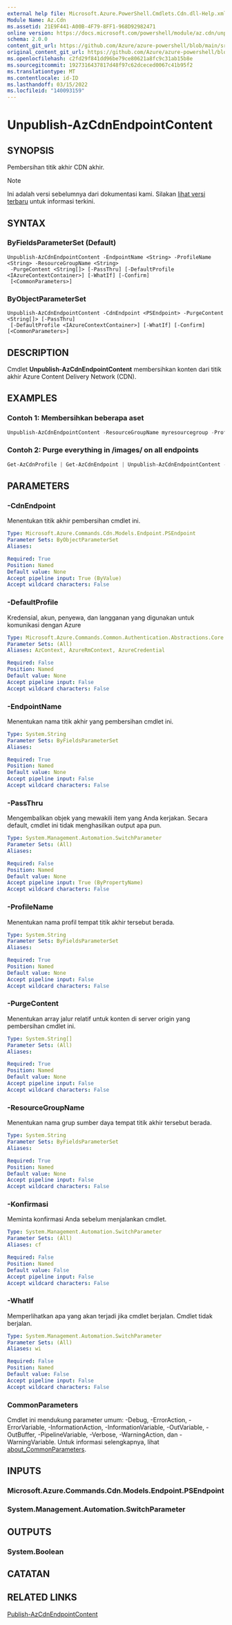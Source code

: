 ```yaml
---
external help file: Microsoft.Azure.PowerShell.Cmdlets.Cdn.dll-Help.xml
Module Name: Az.Cdn
ms.assetid: 21E9F441-A00B-4F79-8FF1-968D92982471
online version: https://docs.microsoft.com/powershell/module/az.cdn/unpublish-azcdnendpointcontent
schema: 2.0.0
content_git_url: https://github.com/Azure/azure-powershell/blob/main/src/Cdn/Cdn/help/Unpublish-AzCdnEndpointContent.md
original_content_git_url: https://github.com/Azure/azure-powershell/blob/main/src/Cdn/Cdn/help/Unpublish-AzCdnEndpointContent.md
ms.openlocfilehash: c2fd29f841dd96be79ce80621a8fc9c31ab15b8e
ms.sourcegitcommit: 1927316437817d48f97c62dceced0067c41b95f2
ms.translationtype: MT
ms.contentlocale: id-ID
ms.lasthandoff: 03/15/2022
ms.locfileid: "140093159"
---
```

# Unpublish-AzCdnEndpointContent

## SYNOPSIS
Pembersihan titik akhir CDN akhir.

> [!NOTE]
>Ini adalah versi sebelumnya dari dokumentasi kami. Silakan [lihat versi terbaru](/powershell/module/az.cdn/unpublish-azcdnendpointcontent) untuk informasi terkini.

## SYNTAX

### ByFieldsParameterSet (Default)
```
Unpublish-AzCdnEndpointContent -EndpointName <String> -ProfileName <String> -ResourceGroupName <String>
 -PurgeContent <String[]> [-PassThru] [-DefaultProfile <IAzureContextContainer>] [-WhatIf] [-Confirm]
 [<CommonParameters>]
```

### ByObjectParameterSet
```
Unpublish-AzCdnEndpointContent -CdnEndpoint <PSEndpoint> -PurgeContent <String[]> [-PassThru]
 [-DefaultProfile <IAzureContextContainer>] [-WhatIf] [-Confirm] [<CommonParameters>]
```

## DESCRIPTION
Cmdlet **Unpublish-AzCdnEndpointContent** membersihkan konten dari titik akhir Azure Content Delivery Network (CDN).

## EXAMPLES

### Contoh 1: Membersihkan beberapa aset
```powershell
Unpublish-AzCdnEndpointContent -ResourceGroupName myresourcegroup -ProfileName mycdnprofile -EndpointName myendpoint -PurgeContent "/images/kitten.png","/video/rickroll.mp4"
```

### Contoh 2:  Purge everything in /images/ on all endpoints
```powershell
Get-AzCdnProfile | Get-AzCdnEndpoint | Unpublish-AzCdnEndpointContent -PurgeContent "/images/*"
```

## PARAMETERS

### -CdnEndpoint
Menentukan titik akhir pembersihan cmdlet ini.

```yaml
Type: Microsoft.Azure.Commands.Cdn.Models.Endpoint.PSEndpoint
Parameter Sets: ByObjectParameterSet
Aliases:

Required: True
Position: Named
Default value: None
Accept pipeline input: True (ByValue)
Accept wildcard characters: False
```

### -DefaultProfile
Kredensial, akun, penyewa, dan langganan yang digunakan untuk komunikasi dengan Azure

```yaml
Type: Microsoft.Azure.Commands.Common.Authentication.Abstractions.Core.IAzureContextContainer
Parameter Sets: (All)
Aliases: AzContext, AzureRmContext, AzureCredential

Required: False
Position: Named
Default value: None
Accept pipeline input: False
Accept wildcard characters: False
```

### -EndpointName
Menentukan nama titik akhir yang pembersihan cmdlet ini.

```yaml
Type: System.String
Parameter Sets: ByFieldsParameterSet
Aliases:

Required: True
Position: Named
Default value: None
Accept pipeline input: False
Accept wildcard characters: False
```

### -PassThru
Mengembalikan objek yang mewakili item yang Anda kerjakan.
Secara default, cmdlet ini tidak menghasilkan output apa pun.

```yaml
Type: System.Management.Automation.SwitchParameter
Parameter Sets: (All)
Aliases:

Required: False
Position: Named
Default value: None
Accept pipeline input: True (ByPropertyName)
Accept wildcard characters: False
```

### -ProfileName
Menentukan nama profil tempat titik akhir tersebut berada.

```yaml
Type: System.String
Parameter Sets: ByFieldsParameterSet
Aliases:

Required: True
Position: Named
Default value: None
Accept pipeline input: False
Accept wildcard characters: False
```

### -PurgeContent
Menentukan array jalur relatif untuk konten di server origin yang pembersihan cmdlet ini.

```yaml
Type: System.String[]
Parameter Sets: (All)
Aliases:

Required: True
Position: Named
Default value: None
Accept pipeline input: False
Accept wildcard characters: False
```

### -ResourceGroupName
Menentukan nama grup sumber daya tempat titik akhir tersebut berada.

```yaml
Type: System.String
Parameter Sets: ByFieldsParameterSet
Aliases:

Required: True
Position: Named
Default value: None
Accept pipeline input: False
Accept wildcard characters: False
```

### -Konfirmasi
Meminta konfirmasi Anda sebelum menjalankan cmdlet.

```yaml
Type: System.Management.Automation.SwitchParameter
Parameter Sets: (All)
Aliases: cf

Required: False
Position: Named
Default value: False
Accept pipeline input: False
Accept wildcard characters: False
```

### -WhatIf
Memperlihatkan apa yang akan terjadi jika cmdlet berjalan.
Cmdlet tidak berjalan.

```yaml
Type: System.Management.Automation.SwitchParameter
Parameter Sets: (All)
Aliases: wi

Required: False
Position: Named
Default value: False
Accept pipeline input: False
Accept wildcard characters: False
```

### CommonParameters
Cmdlet ini mendukung parameter umum: -Debug, -ErrorAction, -ErrorVariable, -InformationAction, -InformationVariable, -OutVariable, -OutBuffer, -PipelineVariable, -Verbose, -WarningAction, dan -WarningVariable. Untuk informasi selengkapnya, lihat [about_CommonParameters](http://go.microsoft.com/fwlink/?LinkID=113216).

## INPUTS

### Microsoft.Azure.Commands.Cdn.Models.Endpoint.PSEndpoint

### System.Management.Automation.SwitchParameter

## OUTPUTS

### System.Boolean

## CATATAN

## RELATED LINKS

[Publish-AzCdnEndpointContent](./Publish-AzCdnEndpointContent.md)


